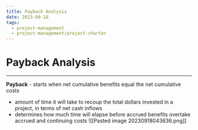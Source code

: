 ```yaml
---
title: Payback Analysis
date: 2023-09-18
tags:
  - project-management
  - project-management/project-charter
---
```


# Payback Analysis

---

**Payback** - starts when net cumulative benefits equal the net cumulative costs
- amount of time it will take to recoup the total dollars invested in a project, in terms of net cash inflows
- determines how much time will elapse before accrued benefits overtake accrued and continuing costs
![[Pasted image 20230918043636.png]]